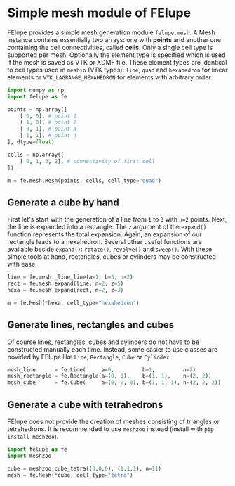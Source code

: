 # Simple mesh module of FElupe

FElupe provides a simple mesh generation module `felupe.mesh`. A Mesh instance contains essentially two arrays: one with **points** and another one containing the cell connectivities, called **cells**. Only a single cell type is supported per mesh. Optionally the element type is specified which is used if the mesh is saved as VTK or XDMF file. These element types are identical to cell types used in `meshio` (VTK types): `line`, `quad` and `hexahedron` for linear elements or `VTK_LAGRANGE_HEXAHEDRON` for elements with arbitrary order.

```python
import numpy as np
import felupe as fe

points = np.array([
    [ 0, 0], # point 1
    [ 1, 0], # point 2
    [ 0, 1], # point 3
    [ 1, 1], # point 4
], dtype=float)

cells = np.array([
    [ 0, 1, 3, 2], # connectivity of first cell
])

m = fe.mesh.Mesh(points, cells, cell_type="quad")
```

## Generate a cube by hand
First let's start with the generation of a line from `1` to `3` with `n=2` points. Next, the line is expanded into a rectangle. The `z` argument of the `expand()` function represents the total expansion. Again, an expansion of our rectangle leads to a hexahedron. Several other useful functions are available beside `expand()`: `rotate()`, `revolve()` and `sweep()`. With these simple tools at hand, rectangles, cubes or cylinders may be constructed with ease.

```python
line = fe.mesh._line_line(a=1, b=3, n=2)
rect = fe.mesh.expand(line, n=2, z=5)
hexa = fe.mesh.expand(rect, n=2, z=3)

m = fe.Mesh(*hexa, cell_type="hexahedron")
```

## Generate lines, rectangles and cubes
Of course lines, rectangles, cubes and cylinders do not have to be constructed manually each time. Instead, some easier to use classes are povided by FElupe like `Line`, `Rectangle`, `Cube` or `Cylinder`.

```python
mesh_line      = fe.Line(     a=0,         b=1,         n=2)
mesh_rectangle = fe.Rectangle(a=(0, 0),    b=(1, 1),    n=(2, 2))
mesh_cube      = fe.Cube(     a=(0, 0, 0), b=(1, 1, 1), n=(2, 2, 2))
```

## Generate a cube with tetrahedrons
FElupe does not provide the creation of meshes consisting of triangles or tetrahedrons. It is recommended to use `meshzoo` instead (install with `pip install meshzoo`).

```python
import felupe as fe
import meshzoo

cube = meshzoo.cube_tetra((0,0,0), (1,1,1), n=11)
mesh = fe.Mesh(*cube, cell_type="tetra")
```